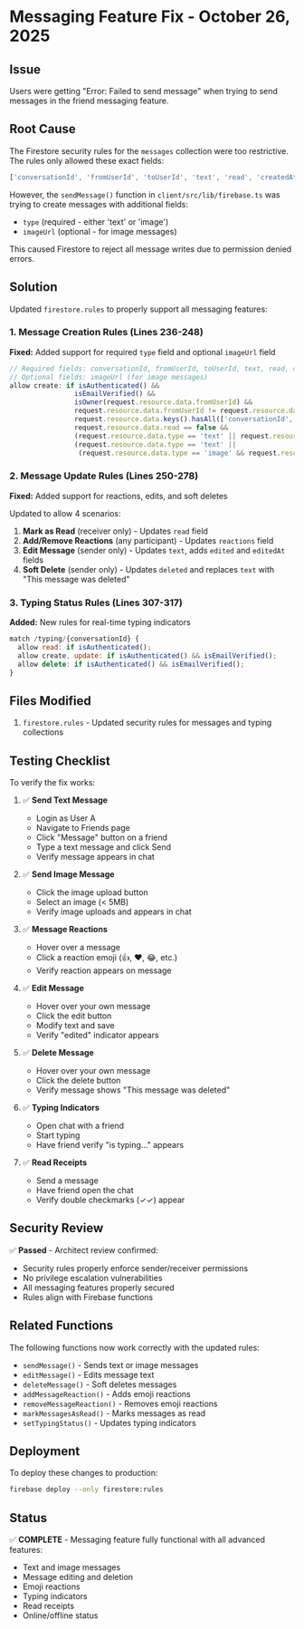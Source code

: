 # Messaging Feature Fix - October 26, 2025

## Issue
Users were getting "Error: Failed to send message" when trying to send messages in the friend messaging feature.

## Root Cause
The Firestore security rules for the `messages` collection were too restrictive. The rules only allowed these exact fields:
```javascript
['conversationId', 'fromUserId', 'toUserId', 'text', 'read', 'createdAt']
```

However, the `sendMessage()` function in `client/src/lib/firebase.ts` was trying to create messages with additional fields:
- `type` (required - either 'text' or 'image')
- `imageUrl` (optional - for image messages)

This caused Firestore to reject all message writes due to permission denied errors.

## Solution
Updated `firestore.rules` to properly support all messaging features:

### 1. Message Creation Rules (Lines 236-248)
**Fixed:** Added support for required `type` field and optional `imageUrl` field
```javascript
// Required fields: conversationId, fromUserId, toUserId, text, read, createdAt, type
// Optional fields: imageUrl (for image messages)
allow create: if isAuthenticated() && 
                isEmailVerified() &&
                isOwner(request.resource.data.fromUserId) &&
                request.resource.data.fromUserId != request.resource.data.toUserId &&
                request.resource.data.keys().hasAll(['conversationId', 'fromUserId', 'toUserId', 'text', 'read', 'createdAt', 'type']) &&
                request.resource.data.read == false &&
                (request.resource.data.type == 'text' || request.resource.data.type == 'image') &&
                (request.resource.data.type == 'text' || 
                 (request.resource.data.type == 'image' && request.resource.data.keys().hasAny(['imageUrl'])));
```

### 2. Message Update Rules (Lines 250-278)
**Fixed:** Added support for reactions, edits, and soft deletes

Updated to allow 4 scenarios:
1. **Mark as Read** (receiver only) - Updates `read` field
2. **Add/Remove Reactions** (any participant) - Updates `reactions` field
3. **Edit Message** (sender only) - Updates `text`, adds `edited` and `editedAt` fields
4. **Soft Delete** (sender only) - Updates `deleted` and replaces `text` with "This message was deleted"

### 3. Typing Status Rules (Lines 307-317)
**Added:** New rules for real-time typing indicators
```javascript
match /typing/{conversationId} {
  allow read: if isAuthenticated();
  allow create, update: if isAuthenticated() && isEmailVerified();
  allow delete: if isAuthenticated() && isEmailVerified();
}
```

## Files Modified
1. `firestore.rules` - Updated security rules for messages and typing collections

## Testing Checklist
To verify the fix works:

1. ✅ **Send Text Message**
   - Login as User A
   - Navigate to Friends page
   - Click "Message" button on a friend
   - Type a text message and click Send
   - Verify message appears in chat

2. ✅ **Send Image Message**
   - Click the image upload button
   - Select an image (< 5MB)
   - Verify image uploads and appears in chat

3. ✅ **Message Reactions**
   - Hover over a message
   - Click a reaction emoji (👍, ❤️, 😂, etc.)
   - Verify reaction appears on message

4. ✅ **Edit Message**
   - Hover over your own message
   - Click the edit button
   - Modify text and save
   - Verify "edited" indicator appears

5. ✅ **Delete Message**
   - Hover over your own message
   - Click the delete button
   - Verify message shows "This message was deleted"

6. ✅ **Typing Indicators**
   - Open chat with a friend
   - Start typing
   - Have friend verify "is typing..." appears

7. ✅ **Read Receipts**
   - Send a message
   - Have friend open the chat
   - Verify double checkmarks (✓✓) appear

## Security Review
✅ **Passed** - Architect review confirmed:
- Security rules properly enforce sender/receiver permissions
- No privilege escalation vulnerabilities
- All messaging features properly secured
- Rules align with Firebase functions

## Related Functions
The following functions now work correctly with the updated rules:
- `sendMessage()` - Sends text or image messages
- `editMessage()` - Edits message text
- `deleteMessage()` - Soft deletes messages
- `addMessageReaction()` - Adds emoji reactions
- `removeMessageReaction()` - Removes emoji reactions
- `markMessagesAsRead()` - Marks messages as read
- `setTypingStatus()` - Updates typing indicators

## Deployment
To deploy these changes to production:
```bash
firebase deploy --only firestore:rules
```

## Status
✅ **COMPLETE** - Messaging feature fully functional with all advanced features:
- Text and image messages
- Message editing and deletion
- Emoji reactions
- Typing indicators
- Read receipts
- Online/offline status
